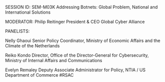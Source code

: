 SESSION ID: SEM-M03K
Addressing Botnets: Global Problem, National and International Solutions

MODERATOR: Philip Reitinger
President & CEO Global Cyber Alliance

PANELISTS:

Nelly Ghaoui
Senior Policy Coordinator, Ministry of Economic Affairs and the Climate of the Netherlands

Reiko Kondo
Director, Office of the Director-General for Cybersecurity, Ministry of Internal Affairs and Communications

Evelyn Remaley
Deputy Associate Administrator for Policy, NTIA / US Department of Commerce
#RSAC

